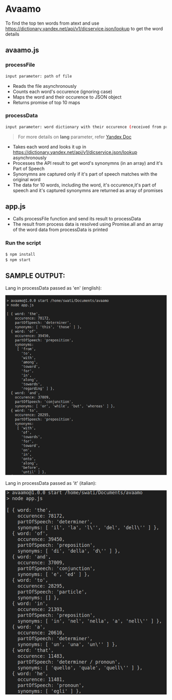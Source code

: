 # Avaamo
To find the top ten words from atext and use https://dictionary.yandex.net/api/v1/dicservice.json/lookup to get the word details

## avaamo.js
### processFile
```sh
input parameter: path of file
```
 - Reads the file asynchronously
 - Counts each word's occurence (ignoring case)
 - Maps the word and their occurence to JSON object
 - Returns promise of top 10 maps
 
### processData
```sh
input parameter: word dictionary with their occurence (received from processFile), language code (language of synonymns)
```
> For more details on **lang** parameter, refer [Yandex Doc](https://yandex.com/dev/dictionary/doc/dg/reference/getLangs-docpage/)

 - Takes each word and looks it up in https://dictionary.yandex.net/api/v1/dicservice.json/lookup asynchronously
 - Processes the API result to get word's synonymns (in an array) and it's Part of Speech
 - Synonymns are captured only if it's part of speech matches with the original word
 - The data for 10 words, including the word, it's occurence,it's part of speech and it's captured synonymns are returned as array of promises

 
## app.js
 - Calls processFile function and send its result to processData
 - The result from process data is resolved using Promise.all and an array of the word data from processData is printed
 
### Run the script

```sh
$ npm install
$ npm start
```

## SAMPLE OUTPUT:

Lang in processData passed as 'en' (english):


![lang='en'](https://github.com/Swati-Sneha/avaamo/blob/main/screenshots/en.png)

Lang in processData passed as 'it' (italian):


![lang='it'](https://github.com/Swati-Sneha/avaamo/blob/main/screenshots/it.png)
